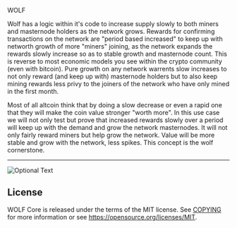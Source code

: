  WOLF


Wolf has a logic within it's code to increase supply slowly to both miners and masternode holders as the network grows. Rewards for confirming transactions on the network are "period based increased" to keep up with networth growth of more "miners" joining, as the network expands the rewards slowly increase so as to stable growth and masternode count. This is reverse to most economic models you see within the crypto community (even with bitcoin). Pure growth on any network warrents slow increases to not only reward (and keep up with) masternode holders but to also keep mining rewards less privy to the joiners of the network who have only mined in the first month. 

Most of all altcoin think that by doing a slow decrease or even a rapid one that they will make the coin value stronger "worth more".
In this use case we will not only test but prove that increased rewards slowly over a period will keep up with the demand and grow the network masternodes.
It will not only fairly reward miners but help grow the network.
Value will be more stable and grow with the network, less spikes.
This concept is the wolf cornerstone.
------------        ---




![Optional Text](../master/wolf/src/res/wolf.png)










License
-------

WOLF Core is released under the terms of the MIT license. See [COPYING](COPYING) for more
information or see https://opensource.org/licenses/MIT.



